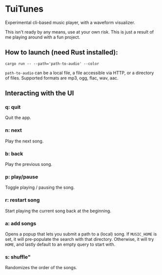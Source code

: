 # TuiTunes

Experimental cli-based music player, with a waveform visualizer.

This isn't ready by any means, use at your own risk. This is just a result of me playing around with a fun project.

## How to launch (need Rust installed):

```
cargo run -- --path='path-to-audio' --color
```

`path-to-audio` can be a local file, a file accessible via HTTP, or a directory of files.
Supported formats are mp3, ogg, flac, wav, aac.

## Interacting with the UI

### q: quit
Quit the app.

### n: next
Play the next song.

### b: back
Play the previous song.

### p: play/pause
Toggle playing / pausing the song.

### r: restart song
Start playing the current song back at the beginning.

### a: add songs
Opens a popup that lets you submit a path to a (local) song.
If `MUSIC_HOME` is set, it will pre-populate the search with that directory.
Otherwise, it will try `HOME`, and lastly default to an empty query to start with.

### s: shuffle"
Randomizes the order of the songs.
